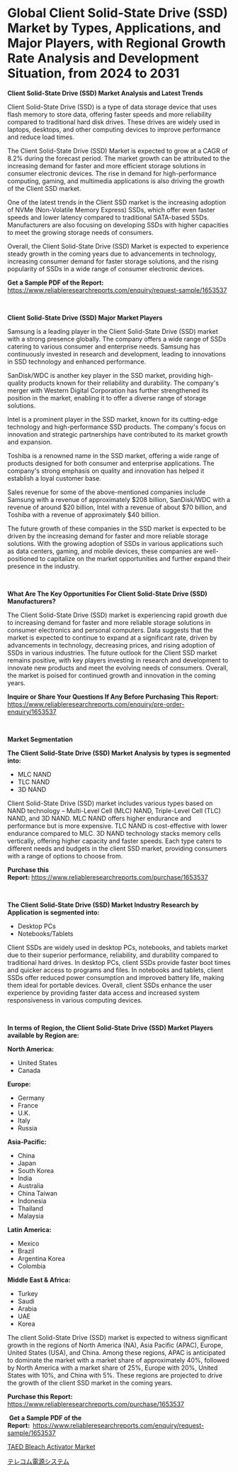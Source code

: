 <p><h1>Global Client Solid-State Drive (SSD) Market by Types, Applications, and Major Players, with Regional Growth Rate Analysis and Development Situation, from 2024 to 2031</h1></p><p><strong>Client Solid-State Drive (SSD) Market Analysis and Latest Trends</strong></p>
<p><p>Client Solid-State Drive (SSD) is a type of data storage device that uses flash memory to store data, offering faster speeds and more reliability compared to traditional hard disk drives. These drives are widely used in laptops, desktops, and other computing devices to improve performance and reduce load times.</p><p>The Client Solid-State Drive (SSD) Market is expected to grow at a CAGR of 8.2% during the forecast period. The market growth can be attributed to the increasing demand for faster and more efficient storage solutions in consumer electronic devices. The rise in demand for high-performance computing, gaming, and multimedia applications is also driving the growth of the Client SSD market.</p><p>One of the latest trends in the Client SSD market is the increasing adoption of NVMe (Non-Volatile Memory Express) SSDs, which offer even faster speeds and lower latency compared to traditional SATA-based SSDs. Manufacturers are also focusing on developing SSDs with higher capacities to meet the growing storage needs of consumers.</p><p>Overall, the Client Solid-State Drive (SSD) Market is expected to experience steady growth in the coming years due to advancements in technology, increasing consumer demand for faster storage solutions, and the rising popularity of SSDs in a wide range of consumer electronic devices.</p></p>
<p><strong>Get a Sample PDF of the Report:&nbsp;</strong> <a href="https://www.reliableresearchreports.com/enquiry/request-sample/1653537">https://www.reliableresearchreports.com/enquiry/request-sample/1653537</a></p>
<p>&nbsp;</p>
<p><strong>Client Solid-State Drive (SSD) Major Market Players</strong></p>
<p><p>Samsung is a leading player in the Client Solid-State Drive (SSD) market with a strong presence globally. The company offers a wide range of SSDs catering to various consumer and enterprise needs. Samsung has continuously invested in research and development, leading to innovations in SSD technology and enhanced performance.</p><p>SanDisk/WDC is another key player in the SSD market, providing high-quality products known for their reliability and durability. The company's merger with Western Digital Corporation has further strengthened its position in the market, enabling it to offer a diverse range of storage solutions.</p><p>Intel is a prominent player in the SSD market, known for its cutting-edge technology and high-performance SSD products. The company's focus on innovation and strategic partnerships have contributed to its market growth and expansion.</p><p>Toshiba is a renowned name in the SSD market, offering a wide range of products designed for both consumer and enterprise applications. The company's strong emphasis on quality and innovation has helped it establish a loyal customer base.</p><p>Sales revenue for some of the above-mentioned companies include Samsung with a revenue of approximately $208 billion, SanDisk/WDC with a revenue of around $20 billion, Intel with a revenue of about $70 billion, and Toshiba with a revenue of approximately $40 billion.</p><p>The future growth of these companies in the SSD market is expected to be driven by the increasing demand for faster and more reliable storage solutions. With the growing adoption of SSDs in various applications such as data centers, gaming, and mobile devices, these companies are well-positioned to capitalize on the market opportunities and further expand their presence in the industry.</p></p>
<p>&nbsp;</p>
<p><strong>What Are The Key Opportunities For Client Solid-State Drive (SSD) Manufacturers?</strong></p>
<p><p>The Client Solid-State Drive (SSD) market is experiencing rapid growth due to increasing demand for faster and more reliable storage solutions in consumer electronics and personal computers. Data suggests that the market is expected to continue to expand at a significant rate, driven by advancements in technology, decreasing prices, and rising adoption of SSDs in various industries. The future outlook for the Client SSD market remains positive, with key players investing in research and development to innovate new products and meet the evolving needs of consumers. Overall, the market is poised for continued growth and innovation in the coming years.</p></p>
<p><strong>Inquire or Share Your Questions If Any Before Purchasing This Report:</strong> <a href="https://www.reliableresearchreports.com/enquiry/pre-order-enquiry/1653537">https://www.reliableresearchreports.com/enquiry/pre-order-enquiry/1653537</a></p>
<p>&nbsp;</p>
<p><strong>Market Segmentation</strong></p>
<p><strong>The Client Solid-State Drive (SSD) Market Analysis by types is segmented into:</strong></p>
<p><ul><li>MLC NAND</li><li>TLC NAND</li><li>3D NAND</li></ul></p>
<p><p>Client Solid-State Drive (SSD) market includes various types based on NAND technology – Multi-Level Cell (MLC) NAND, Triple-Level Cell (TLC) NAND, and 3D NAND. MLC NAND offers higher endurance and performance but is more expensive. TLC NAND is cost-effective with lower endurance compared to MLC. 3D NAND technology stacks memory cells vertically, offering higher capacity and faster speeds. Each type caters to different needs and budgets in the client SSD market, providing consumers with a range of options to choose from.</p></p>
<p><strong>Purchase this Report:&nbsp;</strong><a href="https://www.reliableresearchreports.com/purchase/1653537">https://www.reliableresearchreports.com/purchase/1653537</a></p>
<p>&nbsp;</p>
<p><strong>The Client Solid-State Drive (SSD) Market Industry Research by Application is segmented into:</strong></p>
<p><ul><li>Desktop PCs</li><li>Notebooks/Tablets</li></ul></p>
<p><p>Client SSDs are widely used in desktop PCs, notebooks, and tablets market due to their superior performance, reliability, and durability compared to traditional hard drives. In desktop PCs, client SSDs provide faster boot times and quicker access to programs and files. In notebooks and tablets, client SSDs offer reduced power consumption and improved battery life, making them ideal for portable devices. Overall, client SSDs enhance the user experience by providing faster data access and increased system responsiveness in various computing devices.</p></p>
<p>&nbsp;</p>
<p><strong>In terms of Region, the Client Solid-State Drive (SSD) Market Players available by Region are:</strong></p>
<p>
    <p> <strong> North America: </strong>
        <ul>
            <li>United States</li>
            <li>Canada</li>
        </ul>
        </p> 
    <p> <strong> Europe: </strong>
        <ul>
            <li>Germany</li>
            <li>France</li>
            <li>U.K.</li>
            <li>Italy</li>
            <li>Russia</li>
        </ul>
        </p> 
    <p> <strong> Asia-Pacific: </strong>
        <ul>
            <li>China</li>
            <li>Japan</li>
            <li>South Korea</li>
            <li>India</li>
            <li>Australia</li>
            <li>China Taiwan</li>
            <li>Indonesia</li>
            <li>Thailand</li>
            <li>Malaysia</li>
        </ul>
        </p> 
    <p> <strong> Latin America: </strong>
        <ul>
            <li>Mexico</li>
            <li>Brazil</li>
            <li>Argentina Korea</li>
            <li>Colombia</li>
        </ul>
        </p> 
    <p> <strong> Middle East & Africa: </strong>
        <ul>
            <li>Turkey</li>
            <li>Saudi</li>
            <li>Arabia</li>
            <li>UAE</li>
            <li>Korea</li>
        </ul>
    </p>
    </p>
<p><p>The client Solid-State Drive (SSD) market is expected to witness significant growth in the regions of North America (NA), Asia Pacific (APAC), Europe, United States (USA), and China. Among these regions, APAC is anticipated to dominate the market with a market share of approximately 40%, followed by North America with a market share of 25%, Europe with 20%, United States with 10%, and China with 5%. These regions are projected to drive the growth of the client SSD market in the coming years.</p></p>
<p><strong>Purchase this Report: </strong><a href="https://www.reliableresearchreports.com/purchase/1653537">https://www.reliableresearchreports.com/purchase/1653537</a></p>
<p>&nbsp;<strong>Get a Sample PDF of the Report:&nbsp;&nbsp;</strong><a href="https://www.reliableresearchreports.com/enquiry/request-sample/1653537">https://www.reliableresearchreports.com/enquiry/request-sample/1653537</a></p>
<p><strong></strong></p>
<p><p><a href="https://sulfuric-clavicle-d39.notion.site/TAED-Bleach-Activator-Market-with-the-goal-of-estimating-the-market-size-and-future-growth-potential-4f0cd9289179464da5dfe8206e926ae3">TAED Bleach Activator Market</a></p><p><a href="https://github.com/Sophiaard2003/Market-Research-Report-List-1/blob/main/564477812895.md">テレコム電源システム</a></p></p>